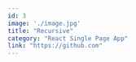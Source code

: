 ```yaml
---
id: 3
image: './image.jpg'
title: "Recursive"
category: "React Single Page App"
link: "https://github.com"
---
```

